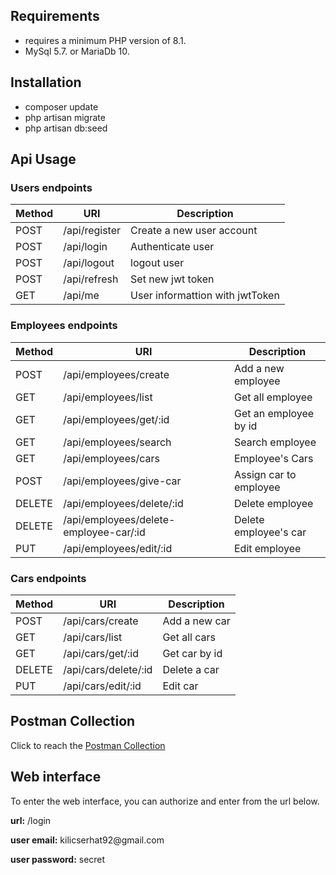 ## Requirements
<ul>
<li>requires a minimum PHP version of 8.1.</li>
<li>MySql 5.7. or MariaDb 10.</li>
</ul>

## Installation
<ul>
<li>composer update</li>
<li>php artisan migrate</li>
<li>php artisan db:seed</li>
</ul>


## Api Usage

### Users endpoints

| Method | URI           | Description                     |
|--------|---------------|---------------------------------|
| POST   | /api/register | Create a new user account       |
| POST   | /api/login    | Authenticate user               |
| POST   | /api/logout   | logout user                     |
| POST   | /api/refresh  | Set new jwt token               | 
| GET    | /api/me       | User informattion with jwtToken | 


### Employees endpoints

| Method | URI                                    | Description            |
|--------|----------------------------------------|------------------------|
| POST   | /api/employees/create                  | Add a new employee     |
| GET    | /api/employees/list                    | Get all employee       |
| GET    | /api/employees/get/:id                 | Get an employee by id  |
| GET    | /api/employees/search                  | Search employee        |
| GET    | /api/employees/cars                    | Employee's Cars        |
| POST   | /api/employees/give-car                | Assign car to employee |
| DELETE | /api/employees/delete/:id              | Delete employee        |
| DELETE | /api/employees/delete-employee-car/:id | Delete employee's car  |
| PUT    | /api/employees/edit/:id                | Edit employee          |


### Cars endpoints

| Method | URI                  | Description            |
|--------|----------------------|------------------------|
| POST   | /api/cars/create     | Add a new car          |
| GET    | /api/cars/list       | Get all cars           |
| GET    | /api/cars/get/:id    | Get car by id          |
| DELETE | /api/cars/delete/:id | Delete a car           |
| PUT    | /api/cars/edit/:id   | Edit car               |


## Postman Collection
Click to reach the <a href="https://www.getpostman.com/collections/2c2e2c8d57652cfaac8b">Postman Collection</a>

## Web interface

<p>To enter the web interface, you can authorize and enter from the url below.</p>

<p><strong>url:</strong> /login </p>
<p><strong>user email:</strong> kilicserhat92@gmail.com</p>
<p><strong>user password:</strong> secret</p>
